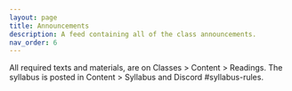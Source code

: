 ```yaml
---
layout: page
title: Announcements
description: A feed containing all of the class announcements.
nav_order: 6
---
```


All required texts and materials, are on Classes > Content > Readings. The syllabus is posted in Content > Syllabus and Discord #syllabus-rules.